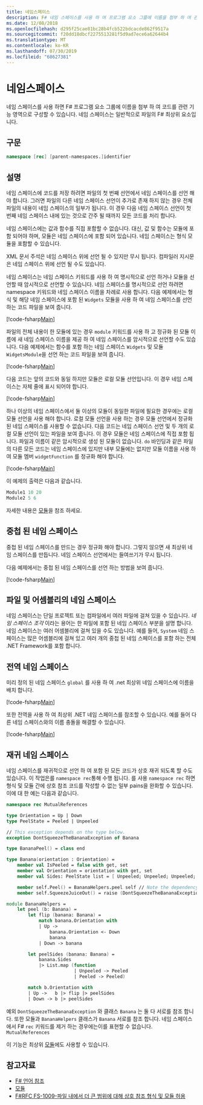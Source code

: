 ```yaml
---
title: 네임스페이스
description: F# 네임 스페이스를 사용 하 여 프로그램 요소 그룹에 이름을 첨부 하 여 관련 기능 영역으로 코드를 구성 하는 방법을 알아봅니다.
ms.date: 12/08/2018
ms.openlocfilehash: d295f25cae81bc28b4fcb522bdcacde862f9517a
ms.sourcegitcommit: f20dd18dbcf2275513281f5d9ad7ece6a62644b4
ms.translationtype: MT
ms.contentlocale: ko-KR
ms.lasthandoff: 07/30/2019
ms.locfileid: "68627381"
---
```

# <a name="namespaces"></a>네임스페이스

네임 스페이스를 사용 하면 F# 프로그램 요소 그룹에 이름을 첨부 하 여 코드를 관련 기능 영역으로 구성할 수 있습니다. 네임 스페이스는 일반적으로 파일의 F# 최상위 요소입니다.

## <a name="syntax"></a>구문

```fsharp
namespace [rec] [parent-namespaces.]identifier
```

## <a name="remarks"></a>설명

네임 스페이스에 코드를 저장 하려면 파일의 첫 번째 선언에서 네임 스페이스를 선언 해야 합니다. 그러면 파일의 다른 네임 스페이스 선언이 추가로 존재 하지 않는 경우 전체 파일의 내용이 네임 스페이스의 일부가 됩니다. 이 경우 다음 네임 스페이스 선언이 첫 번째 네임 스페이스 내에 있는 것으로 간주 될 때까지 모든 코드를 처리 합니다.

네임 스페이스에는 값과 함수를 직접 포함할 수 없습니다. 대신, 값 및 함수는 모듈에 포함 되어야 하며, 모듈은 네임 스페이스에 포함 되어 있습니다. 네임 스페이스는 형식 모듈을 포함할 수 있습니다.

XML 문서 주석은 네임 스페이스 위에 선언 될 수 있지만 무시 됩니다. 컴파일러 지시문은 네임 스페이스 위에 선언 될 수도 있습니다.

네임 스페이스는 네임 스페이스 키워드를 사용 하 여 명시적으로 선언 하거나 모듈을 선언할 때 암시적으로 선언할 수 있습니다. 네임 스페이스를 명시적으로 선언 하려면 namespace 키워드와 네임 스페이스 이름을 차례로 사용 합니다. 다음 예제에서는 형식 및 해당 네임 스페이스에 포함 된 `Widgets` 모듈을 사용 하 여 네임 스페이스를 선언 하는 코드 파일을 보여 줍니다.

[!code-fsharp[Main](~/samples/snippets/fsharp/lang-ref-2/snippet6406.fs)]

파일의 전체 내용이 한 모듈에 있는 경우 `module` 키워드를 사용 하 고 정규화 된 모듈 이름에 새 네임 스페이스 이름을 제공 하 여 네임 스페이스를 암시적으로 선언할 수도 있습니다. 다음 예제에서는 함수를 포함 하는 네임 스페이스 `Widgets` 및 모듈 `WidgetsModule`을 선언 하는 코드 파일을 보여 줍니다.

[!code-fsharp[Main](~/samples/snippets/fsharp/lang-ref-2/snippet6401.fs)]

다음 코드는 앞의 코드와 동일 하지만 모듈은 로컬 모듈 선언입니다. 이 경우 네임 스페이스는 자체 줄에 표시 되어야 합니다.

[!code-fsharp[Main](~/samples/snippets/fsharp/namespaces/snippet6402.fs)]

하나 이상의 네임 스페이스에서 둘 이상의 모듈이 동일한 파일에 필요한 경우에는 로컬 모듈 선언을 사용 해야 합니다. 로컬 모듈 선언을 사용 하는 경우 모듈 선언에서 정규화 된 네임 스페이스를 사용할 수 없습니다. 다음 코드는 네임 스페이스 선언 및 두 개의 로컬 모듈 선언이 있는 파일을 보여 줍니다. 이 경우 모듈은 네임 스페이스에 직접 포함 됩니다. 파일과 이름이 같은 암시적으로 생성 된 모듈이 없습니다. `do` 바인딩과 같은 파일의 다른 모든 코드는 네임 스페이스에 있지만 내부 모듈에는 없지만 모듈 이름을 사용 하 여 모듈 멤버 `widgetFunction` 를 정규화 해야 합니다.

[!code-fsharp[Main](~/samples/snippets/fsharp/lang-ref-2/snippet6403.fs)]

이 예제의 출력은 다음과 같습니다.

```fsharp
Module1 10 20
Module2 5 6
```

자세한 내용은 [모듈](modules.md)을 참조 하세요.

## <a name="nested-namespaces"></a>중첩 된 네임 스페이스

중첩 된 네임 스페이스를 만드는 경우 정규화 해야 합니다. 그렇지 않으면 새 최상위 네임 스페이스를 만듭니다. 네임 스페이스 선언에서는 들여쓰기가 무시 됩니다.

다음 예제에서는 중첩 된 네임 스페이스를 선언 하는 방법을 보여 줍니다.

[!code-fsharp[Main](~/samples/snippets/fsharp/lang-ref-2/snippet6404.fs)]

## <a name="namespaces-in-files-and-assemblies"></a>파일 및 어셈블리의 네임 스페이스

네임 스페이스는 단일 프로젝트 또는 컴파일에서 여러 파일에 걸쳐 있을 수 있습니다. *네임 스페이스 조각* 이라는 용어는 한 파일에 포함 된 네임 스페이스 부분을 설명 합니다. 네임 스페이스는 여러 어셈블리에 걸쳐 있을 수도 있습니다. 예를 들어, `System` 네임 스페이스는 많은 어셈블리에 걸쳐 있고 여러 개의 중첩 된 네임 스페이스를 포함 하는 전체 .NET Framework를 포함 합니다.

## <a name="global-namespace"></a>전역 네임 스페이스

미리 정의 된 네임 스페이스 `global` 를 사용 하 여 .net 최상위 네임 스페이스에 이름을 배치 합니다.

[!code-fsharp[Main](~/samples/snippets/fsharp/lang-ref-2/snippet6407.fs)]

또한 전역을 사용 하 여 최상위 .NET 네임 스페이스를 참조할 수 있습니다. 예를 들어 다른 네임 스페이스와의 이름 충돌을 해결할 수 있습니다.

[!code-fsharp[Main](~/samples/snippets/fsharp/lang-ref-2/snippet6408.fs)]

## <a name="recursive-namespaces"></a>재귀 네임 스페이스

네임 스페이스를 재귀적으로 선언 하 여 포함 된 모든 코드가 상호 재귀 되도록 할 수도 있습니다.  이 작업은를 `namespace rec`통해 수행 됩니다. 를 사용 `namespace rec` 하면 형식 및 모듈 간에 상호 참조 코드를 작성할 수 없는 일부 pains을 완화할 수 있습니다. 이에 대 한 예는 다음과 같습니다.

```fsharp
namespace rec MutualReferences

type Orientation = Up | Down
type PeelState = Peeled | Unpeeled

// This exception depends on the type below.
exception DontSqueezeTheBananaException of Banana

type BananaPeel() = class end

type Banana(orientation : Orientation) =
    member val IsPeeled = false with get, set
    member val Orientation = orientation with get, set
    member val Sides: PeelState list = [ Unpeeled; Unpeeled; Unpeeled; Unpeeled] with get, set

    member self.Peel() = BananaHelpers.peel self // Note the dependency on the BananaHelpers module.
    member self.SqueezeJuiceOut() = raise (DontSqueezeTheBananaException self) // This member depends on the exception above.

module BananaHelpers =
    let peel (b: Banana) =
        let flip (banana: Banana) =
            match banana.Orientation with
            | Up -> 
                banana.Orientation <- Down
                banana
            | Down -> banana

        let peelSides (banana: Banana) =
            banana.Sides
            |> List.map (function
                         | Unpeeled -> Peeled
                         | Peeled -> Peeled)

        match b.Orientation with
        | Up ->   b |> flip |> peelSides
        | Down -> b |> peelSides
```

예외 `DontSqueezeTheBananaException` 와 클래스 `Banana` 는 둘 다 서로를 참조 합니다.  또한 모듈과 `BananaHelpers` 클래스가 `Banana` 서로를 참조 합니다. 네임 스페이스에서 F# `rec` 키워드를 제거 하는 경우에는이를 표현할 수 없습니다. `MutualReferences`

이 기능은 최상위 [모듈](modules.md)에도 사용할 수 있습니다.

## <a name="see-also"></a>참고자료

- [F# 언어 참조](index.md)
- [모듈](modules.md)
- [F#RFC FS-1009-파일 내에서 더 큰 범위에 대해 상호 참조 형식 및 모듈 허용](https://github.com/fsharp/fslang-design/blob/master/FSharp-4.1/FS-1009-mutually-referential-types-and-modules-single-scope.md)
